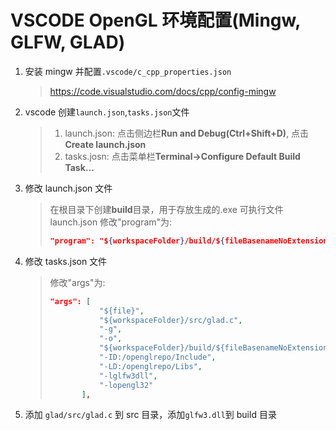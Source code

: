 # VSCODE OpenGL 环境配置(Mingw, GLFW, GLAD)

1. 安装 mingw 并配置`.vscode/c_cpp_properties.json`

    > https://code.visualstudio.com/docs/cpp/config-mingw

2. vscode 创建`launch.json`,`tasks.json`文件

    > 1. launch.json:
    >    点击侧边栏**Run and Debug(Ctrl+Shift+D)**, 点击**Create launch.json**
    > 2. tasks.josn:
    >    点击菜单栏**Terminal->Configure Default Build Task...**

3. 修改 launch.json 文件

    > 在根目录下创建**build**目录，用于存放生成的.exe 可执行文件
    > launch.json 修改"program"为:
    >
    > ```json
    > "program": "${workspaceFolder}/build/${fileBasenameNoExtension}.exe",
    > ```

4. 修改 tasks.json 文件
    > 修改"args"为:
    >
    > ```json
    > "args": [
    >            "${file}",
    >            "${workspaceFolder}/src/glad.c",
    >            "-g",
    >            "-o",
    >            "${workspaceFolder}/build/${fileBasenameNoExtension}.exe",
    >            "-ID:/openglrepo/Include",
    >            "-LD:/openglrepo/Libs",
    >            "-lglfw3dll",
    >            "-lopengl32"
    >        ],
    > ```
5. 添加 `glad/src/glad.c` 到 src 目录，添加`glfw3.dll`到 build 目录
